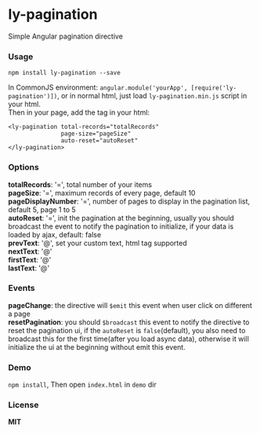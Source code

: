 # ly-pagination
Simple Angular pagination directive

### Usage

`npm install ly-pagination --save`

In CommonJS environment:
`angular.module('yourApp', [require('ly-pagination')])`,
or in normal html, just load `ly-pagination.min.js` script in your html.  
Then in your page, add the tag in your html:
```
<ly-pagination total-records="totalRecords"
               page-size="pageSize"
               auto-reset="autoReset"
</ly-pagination>
```

### Options

**totalRecords**: '=', total number of your items  
**pageSize**: '=', maximum records of every page, default 10  
**pageDisplayNumber**: '=', number of pages to display in the pagination list, default 5, page 1 to 5  
**autoReset**: '=', init the pagination at the beginning, usually you should broadcast the event to notify the pagination to initialize, if your data is loaded by ajax, default: false  
**prevText**: '@', set your custom text, html tag supported  
**nextText**: '@'  
**firstText**: '@'  
**lastText**: '@'

### Events

**pageChange**: the directive will `$emit` this event when user click on different a page  
**resetPagination**: you should `$broadcast` this event to notify the directive to reset the pagination ui,
 if the `autoReset` is `false`(default), you also need to broadcast this for the first time(after you load async data),
 otherwise it will initialize the ui at the beginning without emit this event.  
  
### Demo

`npm install`,
Then open `index.html` in `demo` dir
  
### License

**MIT**
